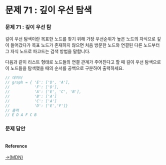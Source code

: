 # 문제 71 : 깊이 우선 탐색

### 문제 71 : 깊이 우선 탐

깊이 우선 탐색이란 목표한 노드를 찾기 위해 가장 우선순위가 높은 노드의 자식으로 깊이 들어갔다가 목표 노드가 존재하지 않으면 처음 방문한 노드와 연결된 다른 노드부터 그 자식 노드로 파고드는 검색 방법을 말합니다.

다음과 같이 리스트 형태로 노드들의 연결 관계가 주어진다고 할 때 깊이 우선 탐색으로 이 노드들을 탐색했을 때의 순서를 공백으로 구분하여 출력하세요.

```javascript
// 데이터
// graph = { 'E': ['D', 'A'],
//           'F': ['D'], 
//           'A': ['E', 'C', 'B'],
//           'B': ['A']
//           'C': ['A']
//           'D': ['E','F']}
// 출력          
// E D A F C B          
```



### 문제 답안



```javascript

```

#### Reference

[→\(MDN\)](https://developer.mozilla.org/ko/docs/Web/JavaScript/Reference/Global_Objects/Date/Date)

